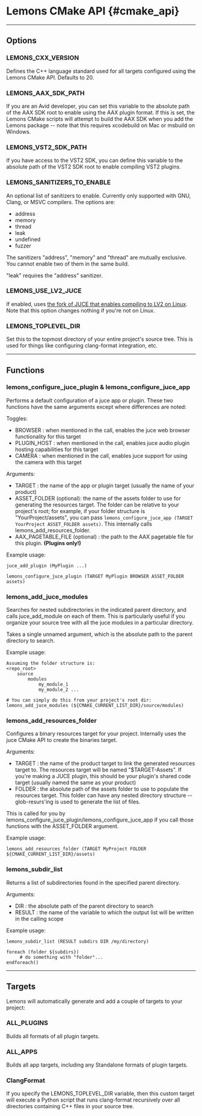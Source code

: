 # Lemons CMake API      {#cmake_api}     

---

## Options

### LEMONS_CXX_VERSION
Defines the C++ language standard used for all targets configured using the Lemons CMake API. Defaults to 20.

### LEMONS_AAX_SDK_PATH
If you are an Avid developer, you can set this variable to the absolute path of the AAX SDK root to enable using the AAX plugin format. If this is set, the Lemons CMake scripts will attempt to build the AAX SDK when you add the Lemons package -- note that this requires xcodebuild on Mac or msbuild on Windows.

### LEMONS_VST2_SDK_PATH
If you have access to the VST2 SDK, you can define this variable to the absolute path of the VST2 SDK root to enable compiling VST2 plugins.

### LEMONS_SANITIZERS_TO_ENABLE
An optional list of sanitizers to enable. Currently only supported with GNU, Clang, or MSVC compilers.
The options are:
- address
- memory
- thread
- leak
- undefined
- fuzzer

The sanitizers "address", "memory" and "thread" are mutually exclusive.  You cannot enable two of them in the same build.

"leak" requires the  "address" sanitizer.

### LEMONS_USE_LV2_JUCE
If enabled, uses [the fork of JUCE that enables compiling to LV2 on Linux](https://github.com/lv2-porting-project/JUCE/tree/lv2). Note that this option changes nothing if you're not on Linux.

### LEMONS_TOPLEVEL_DIR
Set this to the topmost directory of your entire project's source tree. This is used for things like configuring clang-format integration, etc.

---

## Functions

### lemons_configure_juce_plugin & lemons_configure_juce_app
Performs a default configuration of a juce app or plugin. These two functions have the same arguments except where differences are noted:

Toggles:
- BROWSER : when mentioned in the call, enables the juce web browser functionality for this target
- PLUGIN_HOST : when mentioned in the call, enables juce audio plugin hosting capabilities for this target
- CAMERA : when mentioned in the call, enables juce support for using the camera with this target

Arguments:
- TARGET : the name of the app or plugin target (usually the name of your product)
- ASSET_FOLDER (optional): the name of the assets folder to use for generating the resources target. The folder can be relative to your project's root; for example, if your folder structure is "YourProject/assets", you can pass `lemons_configure_juce_app (TARGET YourProject ASSET_FOLDER assets)`. This internally calls lemons_add_resources_folder. 
- AAX_PAGETABLE_FILE (optional) : the path to the AAX pagetable file for this plugin. **(Plugins only!)**

Example usage:
```
juce_add_plugin (MyPlugin ...)

lemons_configure_juce_plugin (TARGET MyPlugin BROWSER ASSET_FOLDER assets)
```

### lemons_add_juce_modules
Searches for nested subdirectories in the indicated parent directory, and calls juce_add_module on each of them. 
This is particularly useful if you organize your source tree with all the juce modules in a particular directory.

Takes a single unnamed argument, which is the absolute path to the parent directory to search.

Example usage:
```
Assuming the folder structure is:
<repo_root>
    source
        modules 
            my_module_1
            my_module_2 ...

# You can simply do this from your project's root dir:
lemons_add_juce_modules (${CMAKE_CURRENT_LIST_DIR}/source/modules)
```

### lemons_add_resources_folder
Configures a binary resources target for your project. Internally uses the juce CMake API to create the binaries target.

Arguments:
- TARGET : the name of the product target to link the generated resources target to. The resources target will be named "$TARGET-Assets". If you're making a JUCE plugin, this should be your plugin's shared code target (usually named the same as your product)
- FOLDER : the absolute path of the assets folder to use to populate the resources target. This folder can have any nested directory structure -- glob-resurs'ing is used to generate the list of files.

This is called for you by lemons_configure_juce_plugin/lemons_configure_juce_app if you call those functions with the ASSET_FOLDER argument.

Example usage:
```
lemons_add_resources_folder (TARGET MyProject FOLDER ${CMAKE_CURRENT_LIST_DIR}/assets)
```

### lemons_subdir_list
Returns a list of subdirectories found in the specified parent directory.

Arguments:
- DIR : the absolute path of the parent directory to search
- RESULT : the name of the variable to which the output list will be written in the calling scope

Example usage:
```
lemons_subdir_list (RESULT subdirs DIR /my/directory)

foreach (folder ${subdirs})
     # do something with "folder"...
endforeach()
```

---

## Targets

Lemons will automatically generate and add a couple of targets to your project:

### ALL_PLUGINS 
Builds all formats of all plugin targets.

### ALL_APPS
Builds all app targets, including any Standalone formats of plugin targets.

### ClangFormat
If you specify the LEMONS_TOPLEVEL_DIR variable, then this custom target will execute a Python script that runs clang-format recursively over all directories containing C++ files in your source tree.
